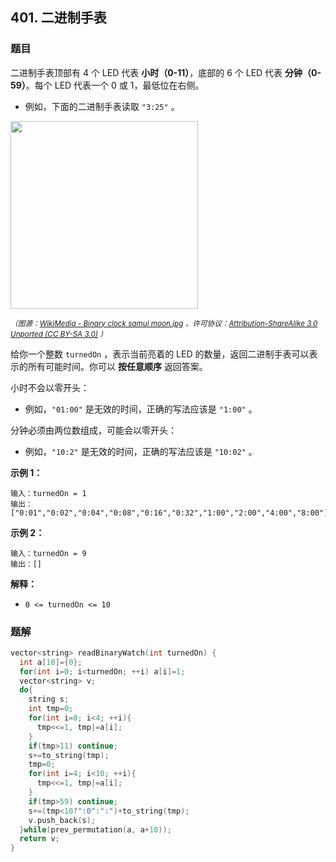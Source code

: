 ## 401. 二进制手表

### 题目

二进制手表顶部有 4 个 LED 代表 **小时（0-11）**，底部的 6 个 LED 代表 **分钟（0-59）**。每个 LED 代表一个 0 或 1，最低位在右侧。

- 例如，下面的二进制手表读取 `"3:25"` 。

<img style="height: 300px; width" src="https://assets.leetcode-cn.com/aliyun-lc-upload/uploads/2021/03/29/binary_clock_samui_moon.jpg">

<small>*（图源：[WikiMedia - Binary clock samui moon.jpg](https://commons.m.wikimedia.org/wiki/File:Binary_clock_samui_moon.jpg) ，许可协议：[Attribution-ShareAlike 3.0 Unported (CC BY-SA 3.0)](https://creativecommons.org/licenses/by-sa/3.0/deed.en) ）*</small>

给你一个整数 `turnedOn` ，表示当前亮着的 LED 的数量，返回二进制手表可以表示的所有可能时间。你可以 **按任意顺序** 返回答案。

小时不会以零开头：

- 例如，`"01:00"` 是无效的时间，正确的写法应该是 `"1:00"` 。

分钟必须由两位数组成，可能会以零开头：

- 例如，`"10:2"` 是无效的时间，正确的写法应该是 `"10:02"` 。

**示例 1：**

```
输入：turnedOn = 1
输出：["0:01","0:02","0:04","0:08","0:16","0:32","1:00","2:00","4:00","8:00"]
```

**示例 2：**

```
输入：turnedOn = 9
输出：[]
```

**解释：**

- `0 <= turnedOn <= 10`

### 题解

```cpp
vector<string> readBinaryWatch(int turnedOn) {
  int a[10]={0};
  for(int i=0; i<turnedOn; ++i) a[i]=1;
  vector<string> v;
  do{
    string s;
    int tmp=0;
    for(int i=0; i<4; ++i){
      tmp<<=1, tmp|=a[i];
    }
    if(tmp>11) continue;
    s+=to_string(tmp);
    tmp=0;
    for(int i=4; i<10; ++i){
      tmp<<=1, tmp|=a[i];
    }
    if(tmp>59) continue;
    s+=(tmp<10?":0":":")+to_string(tmp);
    v.push_back(s);
  }while(prev_permutation(a, a+10));
  return v;
}
```